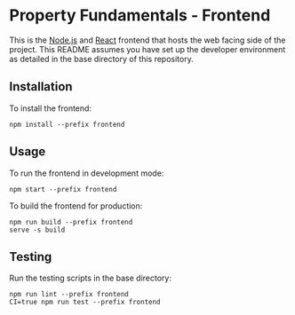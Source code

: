 # Property Fundamentals - Frontend
This is the [Node.js](https://nodejs.org/en/) and [React](https://reactjs.org/) frontend that hosts the web facing side of the project. This README assumes you have set up the developer environment as detailed in the base directory of this repository.

## Installation

To install the frontend:

```
npm install --prefix frontend
```

## Usage

To run the frontend in development mode:

```
npm start --prefix frontend
```

To build the frontend for production:

```
npm run build --prefix frontend
serve -s build
```

## Testing

Run the testing scripts in the base directory:

```
npm run lint --prefix frontend
CI=true npm run test --prefix frontend
```
